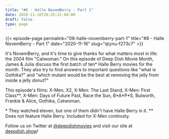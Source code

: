 ```yaml
---
title: "#8 - Halle NovemBerry - Part 1"
date: 2020-11-16T20:25:21-04:00
draft: false
type: page
---
```


{{< episode-page permalink="08-halle-novemberry-part-1" title="#8 - Halle NovemBerry - Part 1" date="2020-11-16" slug="qtynu-f273c7" >}}

It's NovemBerry, and it's time to give thanks for what matters most in life: the 2004 film "Catwoman." On this episode of Deep Dish Movie Month, James & Julia discuss the first batch of ten\* Halle Berry movies for the month. They also try to find answers to important questions like "what is Gothika?" and "which mutant would be the best at removing the jelly from inside a jelly donut?"

This episode's films: X-Men, X2, X-Men: The Last Stand, X-Men: First Class\*\*, X-Men: Days of Future Past, Race the Sun, B\*A\*P\*S, Bulworth, Frankie & Alice, Gothika, Catwoman.

\* They watched eleven, but one of them didn't have Halle Berry in it.
\*\* Does not feature Halle Berry. Included for X-Men continuity.

Follow us on Twitter at [@deepdishmovies](https://twitter.com/deepdishmovies) and visit our site at [deepdish.show](https://www.deepdish.show)!